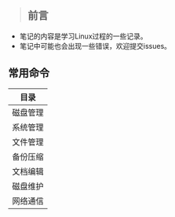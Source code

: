> ## 前言  
* 笔记的内容是学习Linux过程的一些记录。
* 笔记中可能也会出现一些错误，欢迎提交issues。

## 常用命令
|目录|
|--------|
|磁盘管理|
|系统管理|
|文件管理|
|备份压缩|
|文档编辑|
|磁盘维护|
|网络通信|
